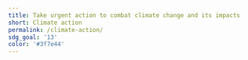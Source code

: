 ```yaml
---
title: Take urgent action to combat climate change and its impacts
short: Climate action
permalink: /climate-action/
sdg_goal: '13'
color: '#3f7e44'
---
```


